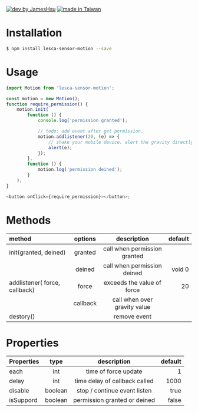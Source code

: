 [![dev by JamesHsu](https://img.shields.io/badge/Dev%20by-Jameshsu1125-green)](https://github.com/jameshsu1125/) [![made in Taiwan](https://img.shields.io/badge/Made%20in-Taiwan-orange)](https://github.com/jameshsu1125/)

# Installation

```sh
$ npm install lesca-sensor-motion --save
```

# Usage

```javascript
import Motion from 'lesca-sensor-motion';

const motion = new Motion();
function require_permission() {
	motion.init(
		function () {
			console.log('permission granted');

			// todo: add event after get permission.
			motion.addlistener(20, (e) => {
				// shake your mobile device. alert the gravity directly.
				alert(e);
			});
		},
		function () {
			motion.log('permission deined');
		}
	);
}

<button onClick={require_permission}></button>;
```

# Methods

| method                        | options  |         description          | default |
| :---------------------------- | :------: | :--------------------------: | ------: |
| init(granted, deined)         | granted  | call when permission granted |         |
|                               |  deined  | call when permission deined  |  void 0 |
| addlistener( force, callback) |  force   |  exceeds the value of force  |      20 |
|                               | callback | call when over gravity value |         |
| destory()                     |          |         remove event         |         |

# Properties

| Properties |  type   |          description          | default |
| :--------- | :-----: | :---------------------------: | ------: |
| each       |   int   |     time of force update      |       1 |
| delay      |   int   | time delay of callback called |    1000 |
| disable    | boolean | stop / continue event listen  |    true |
| isSuppord  | boolean | permission granted or deined  |   false |
